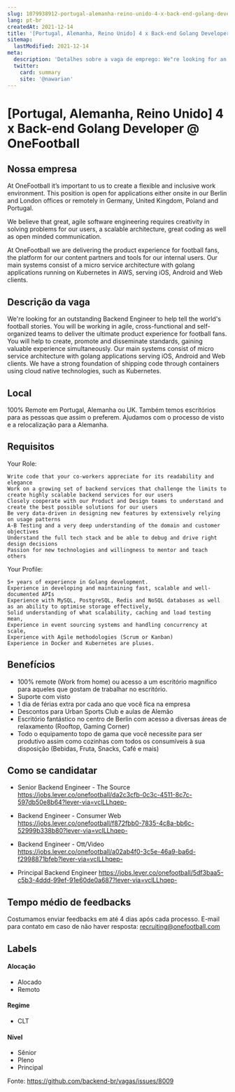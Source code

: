 ```yaml
---
slug: 1079938912-portugal-alemanha-reino-unido-4-x-back-end-golang-developer-at-onefootball
lang: pt-br
createdAt: 2021-12-14
title: '[Portugal, Alemanha, Reino Unido] 4 x Back-end Golang Developer @ OneFootball - Vaga de Emprego'
sitemap:
  lastModified: 2021-12-14
meta:
  description: 'Detalhes sobre a vaga de emprego: We"re looking for an outstanding Backend Engineer to help tell the world"s football stories. You will be working in agile, cross-functional and self-organized teams to deliver the ultimate product experience for football fans. You will help to create, promote and disseminate standards, gaining valuable experience simultaneously. Our main systems consist of micro service architecture with golang applications serving iOS, Android and Web clients. We have a strong foundation of shipping code through containers using cloud native technologies, such as Kubernetes.'
  twitter:
    card: summary
    site: '@nawarian'
---
```


# [Portugal, Alemanha, Reino Unido] 4 x Back-end Golang Developer @ OneFootball

<!--
==================================================
Caso a vaga for remoto durante a pandemia informar no texto "Remoto durante o covid"
==================================================
-->
<!-- 
==================================================
POR FAVOR, SÓ POSTE SE A VAGA FOR PARA BACK-END!

Não faça distinção de gênero no título da vaga.

Use: "Back-End Developer" ao invés de 
"Desenvolvedor Back-End" \o/

Exemplo: `[São Paulo] Back-End Developer @ NOME DA EMPRESA`
==================================================
-->
<!--
==================================================
Caso a vaga for remoto durante a pandemia deixar a linha abaixo
==================================================
-->

## Nossa empresa

At OneFootball it’s important to us to create a flexible and inclusive work environment. This position is open for applications either onsite in our Berlin and London offices or remotely in Germany, United Kingdom, Poland and Portugal.

We believe that great, agile software engineering requires creativity in solving problems for our users, a scalable architecture, great coding as well as open minded communication.

At OneFootball we are delivering the product experience for football fans, the platform for our content partners and tools for our internal users. Our main systems consist of a micro service architecture with golang applications running on Kubernetes in AWS, serving iOS, Android and Web clients.



## Descrição da vaga

We're looking for an outstanding Backend Engineer to help tell the world's football stories. You will be working in agile, cross-functional and self-organized teams to deliver the ultimate product experience for football fans. You will help to create, promote and disseminate standards, gaining valuable experience simultaneously. Our main systems consist of micro service architecture with golang applications serving iOS, Android and Web clients. We have a strong foundation of shipping code through containers using cloud native technologies, such as Kubernetes.



## Local

100% Remote em Portugal, Alemanha ou UK.
Também temos escritórios para as pessoas que assim o preferem.
Ajudamos com o processo de visto e a relocalização para a Alemanha.

## Requisitos

Your Role:

    Write code that your co-workers appreciate for its readability and elegance
    Work on a growing set of backend services that challenge the limits to create highly scalable backend services for our users
    Closely cooperate with our Product and Design teams to understand and create the best possible solutions for our users
    Be very data-driven in designing new features by extensively relying on usage patterns
    A-B Testing and a very deep understanding of the domain and customer objectives
    Understand the full tech stack and be able to debug and drive right design decisions
    Passion for new technologies and willingness to mentor and teach others

Your Profile:

    5+ years of experience in Golang development.
    Experience in developing and maintaining fast, scalable and well-documented APIs
    Experience with MySQL, PostgreSQL, Redis and NoSQL databases as well as an ability to optimise storage effectively,
    Solid understanding of what scalability, caching and load testing mean,
    Experience in event sourcing systems and handling concurrency at scale,
    Experience with Agile methodologies (Scrum or Kanban)
    Experience in Docker and Kubernetes are pluses.

## Benefícios

-  100% remote (Work from home) ou acesso a um escritório magnífico para aqueles que gostam de trabalhar no escritório.
-  Suporte com visto
-  1 dia de férias extra por cada ano que você fica na empresa
-  Descontos para Urban Sports Club e aulas de Alemão
-  Escritório fantástico no centro de Berlin com acesso a diversas áreas de relaxamento (Rooftop, Gaming Corner)
-  Todo o equipamento topo de gama que você necessite para ser produtivo assim como cozinhas com todos os consumíveis à sua disposição (Bebidas, Fruta, Snacks, Café e mais)



## Como se candidatar

- Senior Backend Engineer - The Source 
  https://jobs.lever.co/onefootball/da2c3cfb-0c3c-4511-8c7c-597db50e8b64?lever-via=vclLLhqep-

- Backend Engineer - Consumer Web 
  https://jobs.lever.co/onefootball/f872fbb0-7835-4c8a-bb6c-52999b338b80?lever-via=vclLLhqep-

- Backend Engineer - Ott/Video 
   https://jobs.lever.co/onefootball/a02ab4f0-3c5e-46a9-ba6d-f2998871bfeb?lever-via=vclLLhqep-

- Principal Backend Engineer
  https://jobs.lever.co/onefootball/5df3baa5-c5b3-4ddd-99ef-91e60de0a687?lever-via=vclLLhqep-

## Tempo médio de feedbacks

Costumamos enviar feedbacks em até 4 dias após cada processo.
E-mail para contato em caso de não haver resposta: recruiting@onefootball.com

## Labels
<!-- retire os labels que não fazem sentido à vaga -->

#### Alocação
- Alocado
- Remoto

#### Regime
- CLT

#### Nível
- Sênior
- Pleno
- Principal



Fonte: https://github.com/backend-br/vagas/issues/8009
